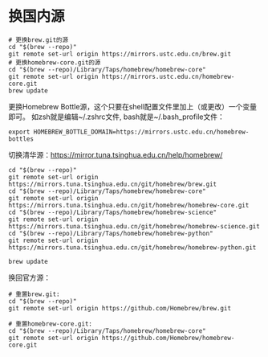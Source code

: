 # 换国内源
```
# 更换brew.git的源
cd "$(brew --repo)"
git remote set-url origin https://mirrors.ustc.edu.cn/brew.git
# 更换homebrew-core.git的源
cd "$(brew --repo)/Library/Taps/homebrew/homebrew-core"
git remote set-url origin https://mirrors.ustc.edu.cn/homebrew-core.git
brew update
```
更换Homebrew Bottle源，这个只要在shell配置文件里加上（或更改）一个变量即可。
如zsh就是编辑~/.zshrc文件, bash就是~/.bash_profile文件：

`export HOMEBREW_BOTTLE_DOMAIN=https://mirrors.ustc.edu.cn/homebrew-bottles`

切换清华源：https://mirror.tuna.tsinghua.edu.cn/help/homebrew/
```
cd "$(brew --repo)"
git remote set-url origin https://mirrors.tuna.tsinghua.edu.cn/git/homebrew/brew.git
cd "$(brew --repo)/Library/Taps/homebrew/homebrew-core"
git remote set-url origin https://mirrors.tuna.tsinghua.edu.cn/git/homebrew/homebrew-core.git
cd "$(brew --repo)/Library/Taps/homebrew/homebrew-science"
git remote set-url origin https://mirrors.tuna.tsinghua.edu.cn/git/homebrew/homebrew-science.git
cd "$(brew --repo)/Library/Taps/homebrew/homebrew-python"
git remote set-url origin https://mirrors.tuna.tsinghua.edu.cn/git/homebrew/homebrew-python.git

brew update
```

换回官方源：
```
# 重置brew.git:
cd "$(brew --repo)"
git remote set-url origin https://github.com/Homebrew/brew.git

# 重置homebrew-core.git:
cd "$(brew --repo)/Library/Taps/homebrew/homebrew-core"
git remote set-url origin https://github.com/Homebrew/homebrew-core.git
```
